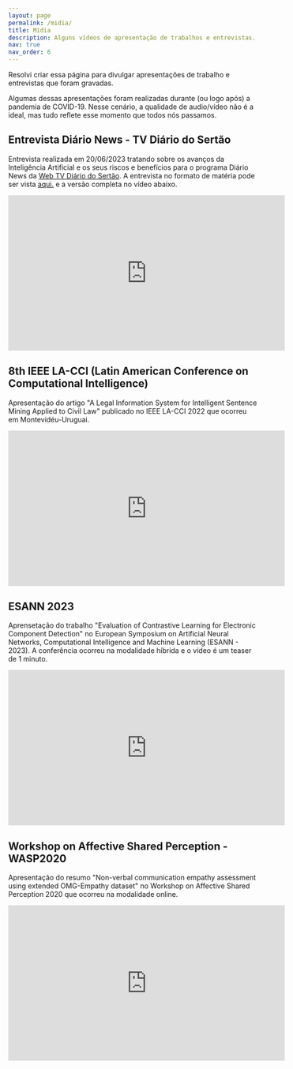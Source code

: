 ```yaml
---
layout: page
permalink: /midia/
title: Mídia
description: Alguns vídeos de apresentação de trabalhos e entrevistas.
nav: true
nav_order: 6
---
```


Resolvi criar essa página para divulgar apresentações de trabalho e entrevistas que foram gravadas.

Algumas dessas apresentações foram realizadas durante (ou logo após) a pandemia de COVID-19. Nesse cenário, a qualidade de audio/vídeo não é a ideal, mas tudo reflete esse momento que todos nós passamos.

## Entrevista Diário News - TV Diário do Sertão

Entrevista realizada em 20/06/2023 tratando sobre os avanços da Inteligência Artificial e os seus riscos e benefícios para o programa Diário News da [Web TV Diário do Sertão](https://www.youtube.com/@tvdiariodosertao). A entrevista no formato de matéria pode ser vista  <a href='https://www.diariodosertao.com.br/noticias/624257/video-dr-em-engenharia-da-computacao-fala-se-a-inteligencia-artificial-ira-substituir-o-ser-humano.html'>aqui.</a> e a versão completa no vídeo abaixo.

<iframe width="560" height="315" src="https://www.youtube.com/embed/BF6Y6f9d7S4?si=zZER7mcmhWUeV3kA&amp;start=1363" title="YouTube video player" frameborder="0" allow="accelerometer; autoplay; clipboard-write; encrypted-media; gyroscope; picture-in-picture; web-share" referrerpolicy="strict-origin-when-cross-origin" allowfullscreen></iframe>

## 8th IEEE LA-CCI (Latin American Conference on Computational Intelligence)

Apresentação do artigo "A Legal Information System for Intelligent Sentence Mining Applied to Civil Law" publicado no IEEE LA-CCI 2022 que ocorreu em Montevidéu-Uruguai.

<iframe width="560" height="315" src="https://www.youtube.com/embed/5tb0Z8THqMI?si=tFddyBRhRoVpLrnn&amp;start=3733" title="YouTube video player" frameborder="0" allow="accelerometer; autoplay; clipboard-write; encrypted-media; gyroscope; picture-in-picture; web-share" referrerpolicy="strict-origin-when-cross-origin" allowfullscreen></iframe>

## ESANN 2023

Aprensetação do trabalho "Evaluation of Contrastive Learning for Electronic Component Detection" no European Symposium on Artificial Neural Networks, Computational Intelligence and Machine Learning (ESANN - 2023). A conferência ocorreu na modalidade híbrida e o vídeo é um teaser de 1 minuto.

<iframe width="560" height="315" src="https://www.youtube.com/embed/nntRJCLZNBE?si=pCpjhOtBHHMLDWZn" title="YouTube video player" frameborder="0" allow="accelerometer; autoplay; clipboard-write; encrypted-media; gyroscope; picture-in-picture; web-share" referrerpolicy="strict-origin-when-cross-origin" allowfullscreen></iframe>

## Workshop on Affective Shared Perception - WASP2020

Apresentação do resumo "Non-verbal communication empathy assessment using extended OMG-Empathy dataset" no Workshop on Affective Shared Perception 2020 que ocorreu na modalidade online.

<iframe width="560" height="315" src="https://www.youtube.com/embed/EifFcY2OxWU?si=0JFLcZ9gU6_vdiEv&amp;start=3733" title="YouTube video player" frameborder="0" allow="accelerometer; autoplay; clipboard-write; encrypted-media; gyroscope; picture-in-picture; web-share" referrerpolicy="strict-origin-when-cross-origin" allowfullscreen></iframe>